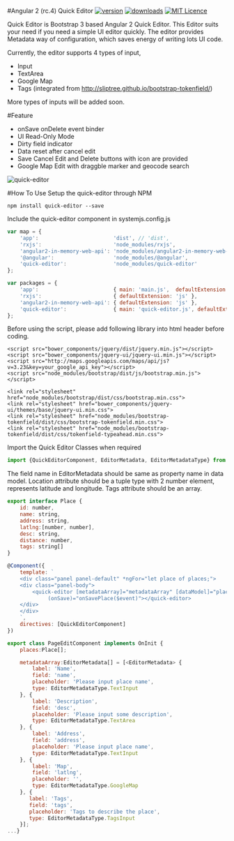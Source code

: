 #Angular 2 (rc.4) Quick Editor
[![version](https://img.shields.io/npm/v/quick-editor.svg?style=flat-square)](https://www.npmjs.com/package/quick-editor)
[![downloads](https://img.shields.io/npm/dm/quick-editor.svg?style=flat-square)](https://www.npmjs.com/package/quick-editor)
[![MIT Licence](https://img.shields.io/npm/l/quick-editor.svg?style=flat-square)](https://opensource.org/licenses/MIT)

Quick Editor is Bootstrap 3 based Angular 2 Quick Editor. This Editor suits your need if you need a simple UI editor quickly.
The editor provides Metadata way of configuration, which saves energy of writing lots UI code.

Currently, the editor supports 4 types of input,

* Input
* TextArea
* Google Map
* Tags (integrated from http://sliptree.github.io/bootstrap-tokenfield/)

More types of inputs will be added soon.

#Feature
* onSave onDelete event binder
* UI Read-Only Mode
* Dirty field indicator
* Data reset after cancel edit
* Save Cancel Edit and Delete buttons with icon are provided
* Google Map Edit with draggble marker and geocode search

![quick-editor](https://cloud.githubusercontent.com/assets/10338146/15510393/a6c9b684-2209-11e6-8b90-fcea5c52c051.png)

#How To Use
Setup the quick-editor through NPM
```javascirpt
npm install quick-editor --save
```

Include the quick-editor component in systemjs.config.js
```javascript
var map = {
    'app':                        'dist', // 'dist',
    'rxjs':                       'node_modules/rxjs',
    'angular2-in-memory-web-api': 'node_modules/angular2-in-memory-web-api',
    '@angular':                   'node_modules/@angular',
    'quick-editor':               'node_modules/quick-editor'
};

var packages = {
    'app':                        { main: 'main.js',  defaultExtension: 'js' },
    'rxjs':                       { defaultExtension: 'js' },
    'angular2-in-memory-web-api': { defaultExtension: 'js' },
    'quick-editor':               { main: 'quick-editor.js', defaultExtension: 'js' }
};
```

Before using the script, please add following library into html header before coding.
```
<script src="bower_components/jquery/dist/jquery.min.js"></script>
<script src="bower_components/jquery-ui/jquery-ui.min.js"></script>
<script src="http://maps.googleapis.com/maps/api/js?v=3.23&key=your_google_api_key"></script>
<script src="node_modules/bootstrap/dist/js/bootstrap.min.js"></script>

<link rel="stylesheet" href="node_modules/bootstrap/dist/css/bootstrap.min.css">
<link rel="stylesheet" href="bower_components/jquery-ui/themes/base/jquery-ui.min.css">
<link rel="stylesheet" href="node_modules/bootstrap-tokenfield/dist/css/bootstrap-tokenfield.min.css">
<link rel="stylesheet" href="node_modules/bootstrap-tokenfield/dist/css/tokenfield-typeahead.min.css">
```

Import the Quick Editor Classes when required
```javascript
import {QuickEditorComponent, EditorMetadata, EditorMetadataType} from "quick-editor";
```

The field name in EditorMetadata should be same as property name in data model.
Location attribute should be a tuple type with 2 number element, represents latitude and longitude. Tags attribute should be an array.

```javascript
export interface Place {
    id: number,
    name: string,
    address: string,
    latlng:[number, number],
    desc: string,
    distance: number,
    tags: string[]
}

@Component({
    template: `
    <div class="panel panel-default" *ngFor="let place of places;">
    <div class="panel-body">
        <quick-editor [metadataArray]="metadataArray" [dataModel]="place"
             (onSave)="onSavePlace($event)"></quick-editor>
    </div>
    </div>
    `,
    directives: [QuickEditorComponent]
})

export class PageEditComponent implements OnInit {
    places:Place[];

    metadataArray:EditorMetadata[] = [<EditorMetadata> {
        label: 'Name',
        field: 'name',
        placeholder: 'Please input place name',
        type: EditorMetadataType.TextInput
    }, {
        label: 'Description',
        field: 'desc',
        placeholder: 'Please input some description',
        type: EditorMetadataType.TextArea
    }, {
        label: 'Address',
        field: 'address',
        placeholder: 'Please input place name',
        type: EditorMetadataType.TextInput
    }, {
        label: 'Map',
        field: 'latlng',
        placeholder: '',
        type: EditorMetadataType.GoogleMap
    }, {
       label: 'Tags',
       field: 'tags',
       placeholder: 'Tags to describe the place',
       type: EditorMetadataType.TagsInput
    }];
...}
```